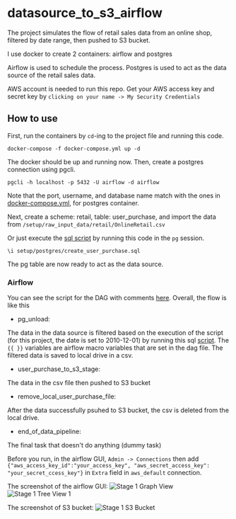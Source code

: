 # datasource_to_s3_airflow
The project simulates the flow of retail sales data from an online shop, filtered by date range, then pushed to S3 bucket.

I use docker to create 2 containers: airflow and postgres

Airflow is used to schedule the process.
Postgres is used to act as the data source of the retail sales data.

AWS account is needed to run this repo. 
Get your AWS access key and secret key by `clicking on your name -> My Security Credentials`

## How to use
First, run the containers by `cd`-ing to the project file and running this code.

`docker-compose -f docker-compose.yml up -d`

The docker should be up and running now. Then, create a postgres connection using pgcli.

`pgcli -h localhost -p 5432 -U airflow -d airflow`

Note that the port, username, and database name match with the ones in [docker-compose.yml](/docker-compose.yml), for postgres container.

Next, create a scheme: retail, table: user_purchase, and import the data from `/setup/raw_input_data/retail/OnlineRetail.csv` 

Or just execute the [sql script](/setup/postgres/create_user_purchase.sql) by running this code in the `pg` session.

`\i setup/postgres/create_user_purchase.sql`

The pg table are now ready to act as the data source.

### Airflow
You can see the script for the DAG with comments [here](/dags/user_behaviour.py).
Overall, the flow is like this
- pg_unload:

The data in the data source is filtered based on the execution of the script (for this project, the date is set to 2010-12-01) by running this sql [script](/scripts/sql/filter_unload_user_purchase.sql). The `{{ }}` variables are airflow macro variables that are set in the dag file.
The filtered data is saved to local drive in a csv.

- user_purchase_to_s3_stage:

The data in the csv file then pushed to S3 bucket

- remove_local_user_purchase_file:

After the data successfully psuhed to S3 bucket, the csv is deleted from the local drive.

- end_of_data_pipeline:

The final task that doesn't do anything (dummy task)

Before you run, in the airflow GUI, `Admin -> Connections` then add `{"aws_access_key_id":"your_access_key", "aws_secret_access_key": "your_secret_ccess_key"}` in `Extra` field in `aws_default` connection.

The screenshot of the airflow GUI:
![Stage 1 Graph View](https://user-images.githubusercontent.com/47022822/115257772-9c84a780-a15a-11eb-8e9a-dfbc65dc55b7.PNG)
![Stage 1 Tree View 1](https://user-images.githubusercontent.com/47022822/115257815-a60e0f80-a15a-11eb-9c32-f454fe5adb99.PNG)

The screenshot of S3 bucket:
![Stage 1 S3 Bucket](https://user-images.githubusercontent.com/47022822/115257916-baeaa300-a15a-11eb-86c3-e03b2345609b.PNG)



